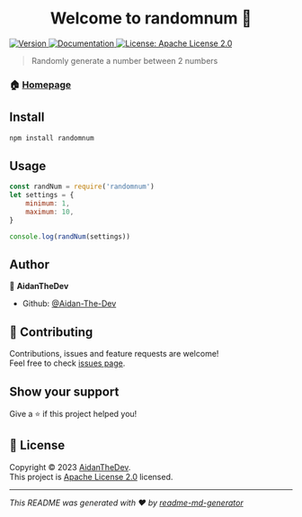 <h1 align="center">Welcome to randomnum 👋</h1>
<p>
  <a href="https://www.npmjs.com/package/randomnum" target="_blank">
    <img alt="Version" src="https://img.shields.io/npm/v/randomnum.svg">
  </a>
  <a href="temp" target="_blank">
    <img alt="Documentation" src="https://img.shields.io/badge/documentation-yes-brightgreen.svg" />
  </a>
  <a href="https://github.com/Aidan-The-Dev/randomnum/blob/main/LICENSE" target="_blank">
    <img alt="License: Apache License 2.0" src="https://img.shields.io/badge/License-Apache License 2.0-yellow.svg" />
  </a>
</p>

> Randomly generate a number between 2 numbers

### 🏠 [Homepage](https://github.com/Aidan-The-Dev/randomnum/tree/main)

## Install

```sh
npm install randomnum
```

## Usage

```javascript
const randNum = require('randomnum')
let settings = {
    minimum: 1,
    maximum: 10,
}

console.log(randNum(settings))
```

## Author

👤 **AidanTheDev**

* Github: [@Aidan-The-Dev](https://github.com/Aidan-The-Dev)

## 🤝 Contributing

Contributions, issues and feature requests are welcome!<br />Feel free to check [issues page](https://github.com/Aidan-The-Dev/randomnum/issues).

## Show your support

Give a ⭐️ if this project helped you!

## 📝 License

Copyright © 2023 [AidanTheDev](https://github.com/Aidan-The-Dev).<br />
This project is [Apache License 2.0](https://github.com/Aidan-The-Dev/randomnum/blob/main/LICENSE) licensed.

***
_This README was generated with ❤️ by [readme-md-generator](https://github.com/kefranabg/readme-md-generator)_
